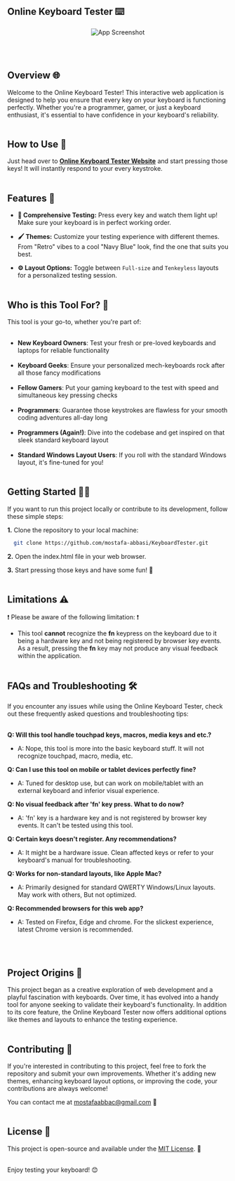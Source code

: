 ## Online Keyboard Tester ⌨️
<p align="center">
  <img src="https://via.placeholder.com/468x300?text=App+Screenshot+Here" alt="App Screenshot">
</p>

<br/><br/>

## Overview 🌐

Welcome to the Online Keyboard Tester! This interactive web application is designed to help you ensure that every key on your keyboard is functioning perfectly. Whether you're a programmer, gamer, or just a keyboard enthusiast, it's essential to have confidence in your keyboard's reliability.
<br/><br/>

## How to Use 🚀

Just head over to __[Online Keyboard Tester Website](https://mostafa-abbasi.github.io/KeyboardTester)__ and start pressing those keys! It will instantly respond to your every keystroke. 
<br/><br/>

## Features 🌟

- __🔦 Comprehensive Testing:__ Press every key and watch them light up! Make sure your keyboard is in perfect working order.

- __🖌️ Themes:__ Customize your testing experience with different themes. From "Retro" vibes to a cool "Navy Blue" look, find the one that suits you best.

- __⚙️ Layout Options:__ Toggle between `Full-size` and `Tenkeyless` layouts for a personalized testing session.
<br/><br/>

## Who is this Tool For? 🎯

This tool is your go-to, whether you're part of:
<br/><br/>

- **New Keyboard Owners**: Test your fresh or pre-loved keyboards and laptops for reliable functionality
<br/><br/>
- **Keyboard Geeks**: Ensure your personalized mech-keyboards rock after all those fancy modifications
<br/><br/>
- **Fellow Gamers**: Put your gaming keyboard to the test with speed and simultaneous key pressing checks
<br/><br/>
- **Programmers**: Guarantee those keystrokes are flawless for your smooth coding adventures all-day long
<br/><br/>
- **Programmers (Again!)**: Dive into the codebase and get inspired on that sleek standard keyboard layout
<br/><br/>
- **Standard Windows Layout Users**: If you roll with the standard Windows layout, it's fine-tuned for you!
<br/><br/>

## Getting Started 🧑‍💻

If you want to run this project locally or contribute to its development, follow these simple steps:

__1.__ Clone the repository to your local machine:

```bash
  git clone https://github.com/mostafa-abbasi/KeyboardTester.git
```

__2.__ Open the index.html file in your web browser.

__3.__ Start pressing those keys and have some fun! 🎉
<br/><br/>

## Limitations ⚠️

❗ Please be aware of the following limitation: ❗

- This tool __cannot__ recognize the __fn__ keypress on the keyboard due to it being a hardware key and not being registered by browser key events. As a result, pressing the __fn__ key may not produce any visual feedback within the application.
<br/><br/>

## FAQs and Troubleshooting 🛠️

If you encounter any issues while using the Online Keyboard Tester, check out these frequently asked questions and troubleshooting tips:
<br/><br/>

**Q: Will this tool handle touchpad keys, macros, media keys and etc.?**
   - A: Nope, this tool is more into the basic keyboard stuff. It will not recognize touchpad, macro, media, etc.
     
**Q: Can I use this tool on mobile or tablet devices perfectly fine?**
  - A: Tuned for desktop use, but can work on mobile/tablet with an external keyboard and inferior visual experience.

**Q: No visual feedback after 'fn' key press. What to do now?**
   - A: 'fn' key is a hardware key and is not registered by browser key events. It can't be tested using this tool.
  
**Q: Certain keys doesn't register. Any recommendations?**
   - A: It might be a hardware issue. Clean affected keys or refer to your keyboard's manual for troubleshooting.
  
**Q: Works for non-standard layouts, like Apple Mac?**
   - A: Primarily designed for standard QWERTY Windows/Linux layouts. May work with others, But not optimized.

**Q: Recommended browsers for this web app?**
   - A: Tested on Firefox, Edge and chrome. For the slickest experience, latest Chrome version is recommended.
     
<br/><br/>

## Project Origins 🌱

This project began as a creative exploration of web development and a playful fascination with keyboards. Over time, it has evolved into a handy tool for anyone seeking to validate their keyboard's functionality. In addition to its core feature, the Online Keyboard Tester now offers additional options like themes and layouts to enhance the testing experience. 
<br/><br/>

## Contributing 🤝

If you're interested in contributing to this project, feel free to fork the repository and submit your own improvements. Whether it's adding new themes, enhancing keyboard layout options, or improving the code, your contributions are always welcome!

You can contact me at mostafaabbac@gmail.com 📧
<br/><br/>

## License 📝

This project is open-source and available under the [MIT License](https://opensource.org/license/mit/). 📜
<br/><br/>

Enjoy testing your keyboard! 😊
